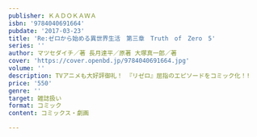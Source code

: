 ```yaml
---
publisher: ＫＡＤＯＫＡＷＡ
isbn: '9784040691664'
pubdate: '2017-03-23'
title: 'Re:ゼロから始める異世界生活　第三章　Truth　of　Zero　5'
series: ''
author: マツセダイチ／著 長月達平／原著 大塚真一郎／著
cover: 'https://cover.openbd.jp/9784040691664.jpg'
volume: ''
description: TVアニメも大好評御礼！ 『リゼロ』屈指のエピソードをコミック化！!
price: '550'
genre: ''
target: 雑誌扱い
format: コミック
content: コミックス・劇画

---
```


